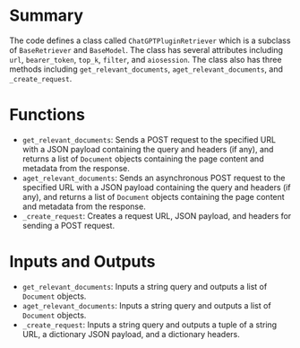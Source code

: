 # Summary
The code defines a class called `ChatGPTPluginRetriever` which is a subclass of `BaseRetriever` and `BaseModel`. The class has several attributes including `url`, `bearer_token`, `top_k`, `filter`, and `aiosession`. The class also has three methods including `get_relevant_documents`, `aget_relevant_documents`, and `_create_request`.

# Functions
- `get_relevant_documents`: Sends a POST request to the specified URL with a JSON payload containing the query and headers (if any), and returns a list of `Document` objects containing the page content and metadata from the response.
- `aget_relevant_documents`: Sends an asynchronous POST request to the specified URL with a JSON payload containing the query and headers (if any), and returns a list of `Document` objects containing the page content and metadata from the response.
- `_create_request`: Creates a request URL, JSON payload, and headers for sending a POST request.

# Inputs and Outputs
- `get_relevant_documents`: Inputs a string query and outputs a list of `Document` objects.
- `aget_relevant_documents`: Inputs a string query and outputs a list of `Document` objects.
- `_create_request`: Inputs a string query and outputs a tuple of a string URL, a dictionary JSON payload, and a dictionary headers.

